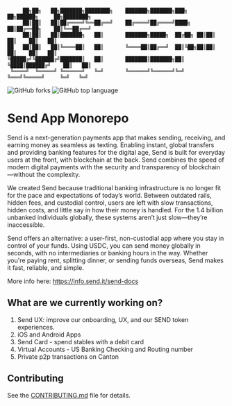 ```
     ██╗██╗   ██╗███████╗████████╗    ███████╗███████╗███╗   ██╗██████╗     ██╗████████╗
     ██║██║   ██║██╔════╝╚══██╔══╝    ██╔════╝██╔════╝████╗  ██║██╔══██╗    ██║╚══██╔══╝
     ██║██║   ██║███████╗   ██║       ███████╗█████╗  ██╔██╗ ██║██║  ██║    ██║   ██║
██   ██║██║   ██║╚════██║   ██║       ╚════██║██╔══╝  ██║╚██╗██║██║  ██║    ██║   ██║
╚█████╔╝╚██████╔╝███████║   ██║       ███████║███████╗██║ ╚████║██████╔╝    ██║   ██║
 ╚════╝  ╚═════╝ ╚══════╝   ╚═╝       ╚══════╝╚══════╝╚═╝  ╚═══╝╚═════╝     ╚═╝   ╚═╝
```

![GitHub forks](https://img.shields.io/github/forks/0xsend/sendapp?style=social)
![GitHub top language](https://img.shields.io/github/languages/top/0xsend/sendapp?color=yellow)

# Send App Monorepo

Send is a next-generation payments app that makes sending, receiving, and earning money as seamless as texting. Enabling instant, global transfers and providing banking features for the digital age, Send is built for everyday users at the front, with blockchain at the back. Send combines the speed of modern digital payments with the security and transparency of blockchain—without the complexity.

We created Send because traditional banking infrastructure is no longer fit for the pace and expectations of today’s world. Between outdated rails, hidden fees, and custodial control, users are left with slow transactions, hidden costs, and little say in how their money is handled. For the 1.4 billion unbanked individuals globally, these systems aren’t just slow—they’re inaccessible.

Send offers an alternative: a user-first, non-custodial app where you stay in control of your funds. Using USDC, you can send money globally in seconds, with no intermediaries or banking hours in the way. Whether you're paying rent, splitting dinner, or sending funds overseas, Send makes it fast, reliable, and simple.

More info here: https://info.send.it/send-docs

## What are we currently working on?
1. Send UX: improve our onboarding, UX, and our SEND token experiences.
2. iOS and Android Apps
3. Send Card - spend stables with a debit card
4. Virtual Accounts - US Banking Checking and Routing number
5. Private p2p transactions on Canton

## Contributing

See the [CONTRIBUTING.md](CONTRIBUTING.md) file for details.
